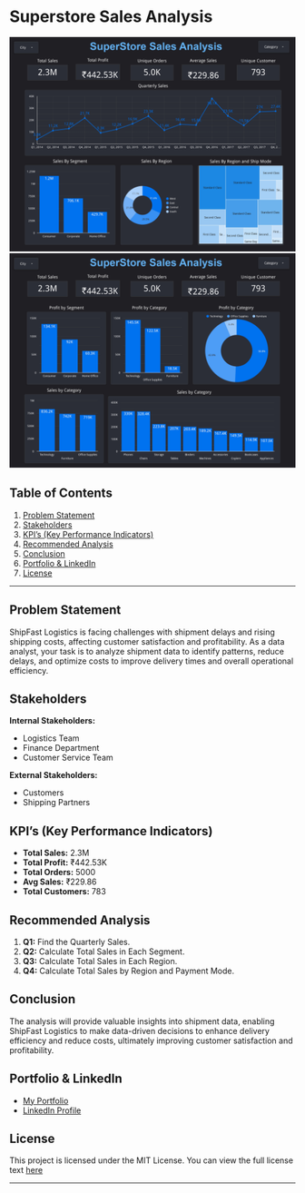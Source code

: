# Superstore Sales Analysis
![Dashboard 1](Dashboard1.jpg)
![Dashboard 2](Dashboard2.jpg)

## Table of Contents
1. [Problem Statement](#problem-statement)  
2. [Stakeholders](#stakeholders)  
3. [KPI’s (Key Performance Indicators)](#kpis-key-performance-indicators)  
4. [Recommended Analysis](#recommended-analysis)  
5. [Conclusion](#conclusion)  
6. [Portfolio & LinkedIn](#portfolio--linkedin)  
7. [License](#license)  

---

## Problem Statement
ShipFast Logistics is facing challenges with shipment delays and rising shipping costs, affecting customer satisfaction and profitability. As a data analyst, your task is to analyze shipment data to identify patterns, reduce delays, and optimize costs to improve delivery times and overall operational efficiency.

## Stakeholders
**Internal Stakeholders:**
- Logistics Team
- Finance Department
- Customer Service Team

**External Stakeholders:**
- Customers
- Shipping Partners

## KPI’s (Key Performance Indicators)
- **Total Sales:** 2.3M
- **Total Profit:** ₹442.53K
- **Total Orders:** 5000
- **Avg Sales:** ₹229.86
- **Total Customers:** 783

## Recommended Analysis
1. **Q1:** Find the Quarterly Sales.
2. **Q2:** Calculate Total Sales in Each Segment.
3. **Q3:** Calculate Total Sales in Each Region.
4. **Q4:** Calculate Total Sales by Region and Payment Mode.

## Conclusion
The analysis will provide valuable insights into shipment data, enabling ShipFast Logistics to make data-driven decisions to enhance delivery efficiency and reduce costs, ultimately improving customer satisfaction and profitability.

## Portfolio & LinkedIn
- [My Portfolio](https://peerlist.io/kunalmalviya06)
- [LinkedIn Profile](https://www.linkedin.com/in/kunal-malviya-0b6340289/details/skills/)

## License
This project is licensed under the MIT License. You can view the full license text [here](https://opensource.org/licenses/MIT)

---
